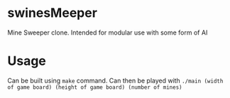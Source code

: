 # swinesMeeper

Mine Sweeper clone.
Intended for modular use with some form of AI

# Usage

Can be built using `make` command.
Can then be played with `./main (width of game board) (height of game board) (number of mines)`
